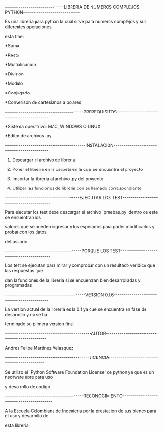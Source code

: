------------------------------LIBRERIA DE NUMEROS COMPLEJOS PYTHON-----------------------------

Es una libreria para python la cual sirve para numeros complejos y sus diferentes operaciones

esta trae:

*Suma

*Resta

*Multiplicacion

*Division

*Modulo

*Conjugado

*Converison de cartesianos a polares

----------------------------------------PREREQUISITOS-------------------------------------------

*Sistema operatrivo: MAC, WINDOWS O LINUX

*Editor de archivos .py

-----------------------------------------INSTALACION--------------------------------------------

1. Descargar el archivo de libreria

2. Poner el libreria en la carpeta en la cual se encuentra el proyecto

3. Importar la libreria al archivo .py del proyecto

4. Utilizar las funciones de libreria con su llamado correspondiente

--------------------------------------EJECUTAR LOS TEST-----------------------------------------

Para ejecutar los test debe descargar el archivo 'pruebas.py' dentro de este se encuentran los 

valores que se pueden ingresar y los esperados para poder modificarlos y probar con los datos 

del usuario

---------------------------------------PORQUE LOS TEST------------------------------------------

Los test se ejecutan para mirar y comprobar con un resultado veridico que las respuestas que

dan la funciones de la libreria si se encuentran bien desarrolladas y programadas

-----------------------------------------VERSION 0.1.6--------------------------------------------

La version actual de la libreria es la 0.1 ya que se encuentra en fase de desarrollo y no se ha 

terminado su primera version final

--------------------------------------------AUTOR-----------------------------------------------

Andres Felipe Martinez Velasquez

-------------------------------------------LICENCIA---------------------------------------------

Se utilizo el 'Python Software Foundation License' de python ya que es un nsofware libre para uso 

y desarrollo de codigo

----------------------------------------RECONOCIMIENTO------------------------------------------

A la Escuela Colombiana de Ingenieria por la prestacion de sus bienes para el uso y desarrollo de 

esta libreria

